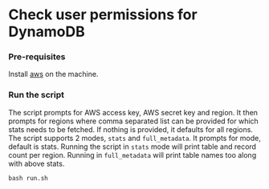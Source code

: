 # Check user permissions for DynamoDB

### Pre-requisites

Install [aws](https://docs.aws.amazon.com/cli/latest/userguide/getting-started-install.html) on the machine.

### Run the script

The script prompts for AWS access key, AWS secret key and region. It then prompts for regions where comma 
separated list can be provided for which stats needs to be fetched. If nothing is provided, it defaults 
for all regions.
The script supports 2 modes, `stats` and `full_metadata`. It prompts for mode, default is stats.
Running the script in `stats` mode will print table and record count per region.
Running in `full_metadata` will print table names too along with above stats.


```shell 
bash run.sh
```
